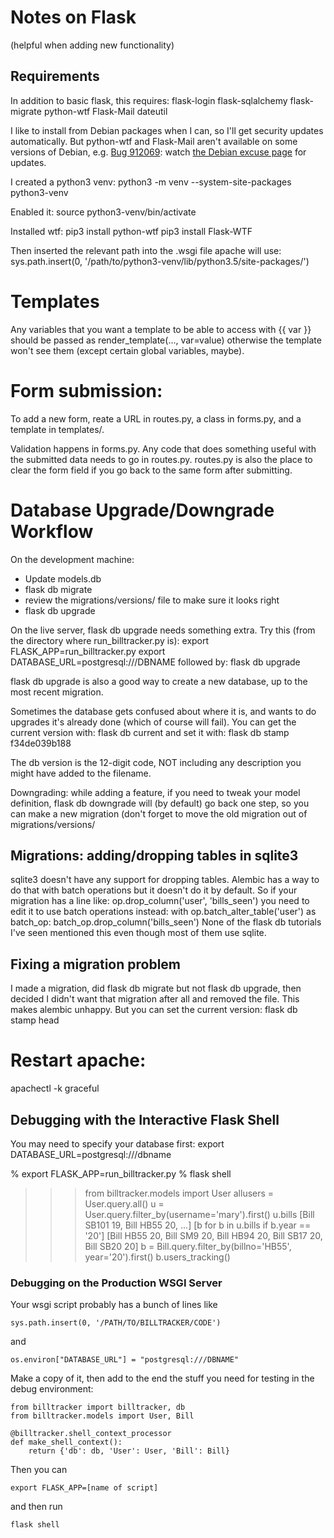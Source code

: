 # Notes on Flask

(helpful when adding new functionality)

## Requirements

In addition to basic flask, this requires:
flask-login flask-sqlalchemy flask-migrate python-wtf Flask-Mail dateutil

I like to install from Debian packages when I can, so I'll get
security updates automatically. But python-wtf and Flask-Mail
aren't available on some versions of Debian, e.g.
[Bug 912069](https://bugs.debian.org/cgi-bin/bugreport.cgi?bug=912069):
watch [the Debian excuse page](https://qa.debian.org/excuses.php?package=flask-wtf) for updates.

I created a python3 venv:
python3 -m venv --system-site-packages python3-venv

Enabled it:
source python3-venv/bin/activate

Installed wtf:
pip3 install python-wtf
pip3 install Flask-WTF

Then inserted the relevant path into the .wsgi file apache will use:
sys.path.insert(0, '/path/to/python3-venv/lib/python3.5/site-packages/')

# Templates

Any variables that you want a template to be able to access with {{ var }}
should be passed as render_template(..., var=value) otherwise the template
won't see them (except certain global variables, maybe).

# Form submission:

To add a new form, reate a URL in routes.py, a class in forms.py,
and a template in templates/.

Validation happens in forms.py.
Any code that does something useful with the submitted data needs
to go in routes.py.
routes.py is also the place to clear the form field if you go back to
the same form after submitting.

# Database Upgrade/Downgrade Workflow

On the development machine:
- Update models.db
- flask db migrate
- review the migrations/versions/ file to make sure it looks right
- flask db upgrade

On the live server, flask db upgrade needs something extra.
Try this (from the directory where run_billtracker.py is):
export FLASK_APP=run_billtracker.py
export DATABASE_URL=postgresql:///DBNAME
followed by: flask db upgrade

flask db upgrade is also a good way to create a new database,
up to the most recent migration.

Sometimes the database gets confused about where it is, and wants to
do upgrades it's already done (which of course will fail).
You can get the current version with:
  flask db current
and set it with:
  flask db stamp f34de039b188

The db version is the 12-digit code, NOT including any description you
might have added to the filename.

Downgrading: while adding a feature, if you need to tweak your model
definition, flask db downgrade will (by default) go back one step, so
you can make a new migration (don't forget to move the old migration
out of migrations/versions/

## Migrations: adding/dropping tables in sqlite3

sqlite3 doesn't have any support for dropping tables.
Alembic has a way to do that with batch operations but it doesn't
do it by default. So if your migration has a line like:
    op.drop_column('user', 'bills_seen')
you need to edit it to use batch operations instead:
    with op.batch_alter_table('user') as batch_op:
        batch_op.drop_column('bills_seen')
None of the flask db tutorials I've seen mentioned this
even though most of them use sqlite.


## Fixing a migration problem

I made a migration, did flask db migrate but not flask db upgrade,
then decided I didn't want that migration after all and removed the
file. This makes alembic unhappy. But you can set the current version:
flask db stamp head

# Restart apache:

apachectl -k graceful


## Debugging with the Interactive Flask Shell

You may need to specify your database first:
export DATABASE_URL=postgresql:///dbname

% export FLASK_APP=run_billtracker.py
% flask shell
>>> from billtracker.models import User
>>> allusers = User.query.all()
>>> u = User.query.filter_by(username='mary').first()
>>> u.bills
[Bill SB101 19, Bill HB55 20, ...]
>>> [b for b in u.bills if b.year == '20']
[Bill HB55 20, Bill SM9 20, Bill HB94 20, Bill SB17 20, Bill SB20 20]
>>> b =  Bill.query.filter_by(billno='HB55', year='20').first()
>>> b.users_tracking()


### Debugging on the Production WSGI Server

Your wsgi script probably has a bunch of lines like
```
sys.path.insert(0, '/PATH/TO/BILLTRACKER/CODE')
```
and
```
os.environ["DATABASE_URL"] = "postgresql:///DBNAME"
```

Make a copy of it, then add to the end the stuff you need for
testing in the debug environment:
```
from billtracker import billtracker, db
from billtracker.models import User, Bill

@billtracker.shell_context_processor
def make_shell_context():
    return {'db': db, 'User': User, 'Bill': Bill}
```

Then you can

```
export FLASK_APP=[name of script]
```

and then run
```
flask shell
```
